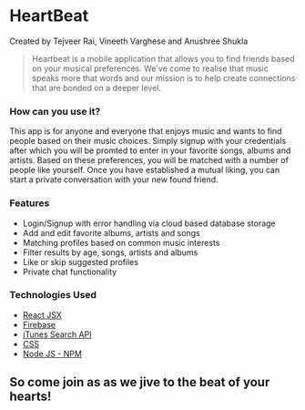 
# HeartBeat
Created by Tejveer Rai, Vineeth Varghese and Anushree Shukla

> Heartbeat is a mobile application that allows you to find friends based on your musical preferences. We've come to realise that music speaks more that words and our mission is to help create connections that are bonded on a deeper level.

### How can you use it?
This app is for anyone and everyone that enjoys music and wants to find people based on their music choices. Simply signup with your credentials after which you will be promted to enter in your favorite songs, albums and artists. Based on these preferences, you will be matched with a number of people like yourself. Once you have established a mutual liking, you can start a private conversation with your new found friend.  

### Features
 - Login/Signup with error handling via cloud based database storage
 - Add and edit favorite albums, artists and songs 
 - Matching profiles based on common music interests
 - Filter results by age, songs, artists and albums
 - Like or skip suggested profiles
 - Private chat functionality 

### Technologies Used
- [React JSX](https://reactjs.org)
- [Firebase](https://firebase.google.com)
- [iTunes Search API](https://affiliate.itunes.apple.com/resources/documentation/itunes-store-web-service-search-api)
- [CSS](https://developer.mozilla.org/en-US/docs/Web/CSS)
- [Node JS - NPM](https://www.npmjs.com)

## So come join as as we jive to the beat of your hearts!
